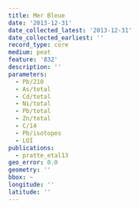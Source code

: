 ```yaml
---
title: Mer Bleue
date: '2013-12-31'
date_collected_latest: '2013-12-31'
date_collected_earliest: ''
record_type: core
medium: peat
feature: '832'
description: ''
parameters:
  - Pb/210
  - As/total
  - Cd/total
  - Ni/total
  - Pb/total
  - Zn/total
  - C/14
  - Pb/isotopes
  - LOI
publications:
  - pratte_etal13
geo_error: 0.0
geometry: ''
bbox: ~
longitude: ''
latitude: ''
---
```

